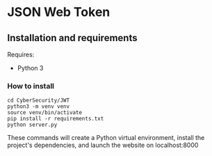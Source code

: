# JSON Web Token

## Installation and requirements
Requires:
- Python 3

### How to install
```
cd CyberSecurity/JWT
python3 -m venv venv
source venv/bin/activate
pip install -r requirements.txt
python server.py
```

These commands will create a Python virtual environment, install the project's dependencies, and launch the website on localhost:8000

